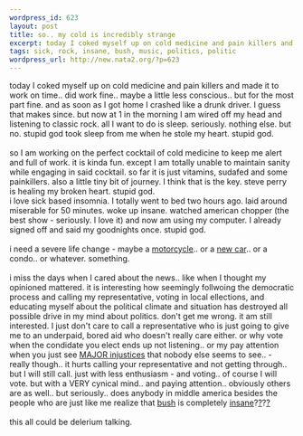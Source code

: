 ```yaml
--- 
wordpress_id: 623
layout: post
title: so.. my cold is incredibly strange
excerpt: today I coked myself up on cold medicine and pain killers and made it to work on time.. did work fine.. maybe a little less conscious.. but for the most part fine. and as soon as I got home I crashed like a drunk driver. I guess that makes since. but now at 1 in the morning I am wired off my head and listening to classic rock. all I want to do is sleep. seriously. nothing else. but no. stupid god...
tags: sick, rock, insane, bush, music, politics, politic
wordpress_url: http://new.nata2.org/?p=623
---
```

today I coked myself up on cold medicine and pain killers and made it to work on time.. did work fine.. maybe a little less conscious.. but for the most part fine. and as soon as I got home I crashed like a drunk driver. I guess that makes since. but now at 1 in the morning I am wired off my head and listening to classic rock. all I want to do is sleep. seriously. nothing else. but no. stupid god took sleep from me when he stole my heart. stupid god. <br/><br/>so I am working on the perfect cocktail of cold medicine to keep me alert and full of work. it is kinda fun. except I am totally unable to maintain sanity while engaging in said cocktail. so far it is just vitamins, sudafed and some painkillers. also a little tiny bit of journey. I think that is the key. steve perry is healing my broken heart. stupid god. <br/>i love sick based insomnia. I totally went to bed two hours ago. laid around miserable for 50 minutes. woke up insane. watched american chopper (the best show - seriously. I love it) and now am using my computer. I already signed off and said my goodnights once. stupid god. <br/><br/>i need a severe life change - maybe a <a href="http://www.buell.com/en_us/products/motorcycles/blast/blastmain.asp">motorcycle</a>.. or a <a href="http://www.mazdausa.com/MusaWeb/rx8/index.jsp">new car</a>.. or a condo.. or whatever. something.<br/><br/>i miss the days when I cared about the news.. like when I thought my opinioned mattered. it is interesting how seemingly follwoing the democratic process and calling my representative, voting in local ellections, and educating myself about the political climate and situation has destroyed all possible drive in my mind about politics. don't get me wrong. it am still interested. I just don't care to call a representative who is just going to  give me to an underpaid, bored aid who doesn't really care either. or why vote when the condidate you elect ends up not listening.. or my pay attention when you just see <a href="http://www.ajc.com/opinion/content/opinion/0903/22international.html?urac=n&urvf=10642377116960.8839345774896111">MAJOR injustices</a> that nobody else seems to see.. - really though.. it hurts calling your representative and not getting through.. but I will still call. just with less enthusiasm - and voting.. of course I will vote. but with a VERY cynical mind.. and paying attention.. obviously others are as well.. but seriously.. does anybody in middle america besides the people who are just like me realize that <a href="http://www.verge.co.za/images/bush%20monkey.jpg">bush</a> is completely <a href="http://www.pegmusic.com/let-cong-02_10-05.html">insane</a>?<a href="http://www.bushisms.com/index1a.html#List">?</a>?<a href="http://www.gwbush.com/">?</a><br/><br/>this all could be delerium talking. 

